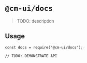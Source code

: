 # `@cm-ui/docs`

> TODO: description

## Usage

```
const docs = require('@cm-ui/docs');

// TODO: DEMONSTRATE API
```
